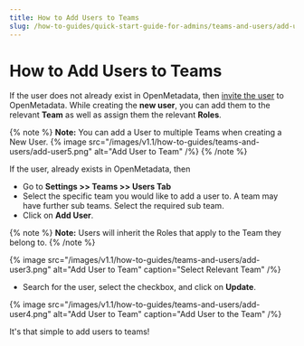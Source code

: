 ```yaml
---
title: How to Add Users to Teams
slug: /how-to-guides/quick-start-guide-for-admins/teams-and-users/add-users
---
```


# How to Add Users to Teams

If the user does not already exist in OpenMetadata, then [invite the user](/how-to-guides/quick-start-guide-for-admins/teams-and-users/invite-users) to OpenMetadata. While creating the **new user**, you can add them to the relevant **Team** as well as assign them the relevant **Roles**.

{% note %}
**Note:** You can add a User to multiple Teams when creating a New User.
{% image
src="/images/v1.1/how-to-guides/teams-and-users/add-user5.png"
alt="Add User to Team"
/%}
{% /note %}


If the user, already exists in OpenMetadata, then
- Go to **Settings >> Teams >> Users Tab**
- Select the specific team you would like to add a user to. A team may have further sub teams. Select the required sub team.
- Click on **Add User**.

{% note %}
**Note:** Users will inherit the Roles that apply to the Team they belong to.
{% /note %}

{% image
src="/images/v1.1/how-to-guides/teams-and-users/add-user3.png"
alt="Add User to Team"
caption="Select Relevant Team"
/%}

- Search for the user, select the checkbox, and click on **Update**.

{% image
src="/images/v1.1/how-to-guides/teams-and-users/add-user4.png"
alt="Add User to Team"
caption="Add User to the Team"
/%}

It's that simple to add users to teams!